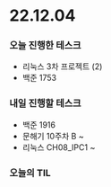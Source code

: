 # 22.12.04

### 오늘 진행한 테스크

- 리눅스 3차 프로젝트 (2)
- 백준 1753

### 내일 진행할 테스크

- 백준 1916
- 문해기 10주차 B ~
- 리눅스 CH08_IPC1 ~

### 오늘의 TIL
